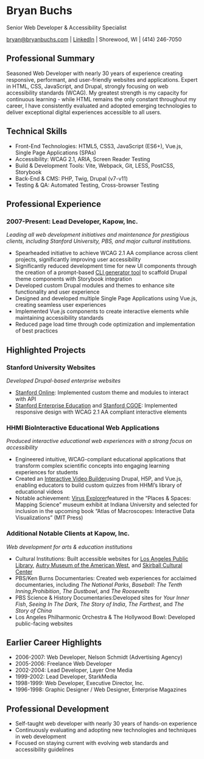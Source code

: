 # Bryan Buchs

Senior Web Developer & Accessibility Specialist

[bryan@bryanbuchs.com](mailto:bryan@bryanbuchs.com) | [LinkedIn](https://www.linkedin.com/in/bryan-buchs-314656341) | Shorewood, WI | (414) 246-7050

## Professional Summary

Seasoned Web Developer with nearly 30 years of experience creating responsive, performant, and user-friendly websites and applications. Expert in HTML, CSS, JavaScript, and Drupal, strongly focusing on web accessibility standards (WCAG). My greatest strength is my capacity for continuous learning \- while HTML remains the only constant throughout my career, I have consistently evaluated and adopted emerging technologies to deliver exceptional digital experiences accessible to all users.

## Technical Skills

* Front-End Technologies: HTML5, CSS3, JavaScript (ES6+), Vue.js, Single Page Applications (SPAs)  
* Accessibility: WCAG 2.1, ARIA, Screen Reader Testing  
* Build & Development Tools: Vite, Webpack, Git, LESS, PostCSS, Storybook  
* Back-End & CMS: PHP, Twig, Drupal (v7-v11)  
* Testing & QA: Automated Testing, Cross-browser Testing

## Professional Experience

### 2007-Present: Lead Developer, Kapow, Inc.

*Leading all web development initiatives and maintenance for prestigious clients, including Stanford University, PBS, and major cultural institutions.*

* Spearheaded initiative to achieve WCAG 2.1 AA compliance across client projects, significantly improving user accessibility  
* Significantly reduced development time for new UI components through the creation of a prompt-based [CLI generator tool](https://github.com/bryanbuchs/generator-component) to scaffold Drupal theme components with Storybook integration  
* Developed custom Drupal modules and themes to enhance site functionality and user experience  
* Designed and developed multiple Single Page Applications using Vue.js, creating seamless user experiences  
* Implemented Vue.js components to create interactive elements while maintaining accessibility standards  
* Reduced page load time through code optimization and implementation of best practices

## Highlighted Projects

### Stanford University Websites

*Developed Drupal-based enterprise websites*

* [Stanford Online](https://online.stanford.edu/): Implemented custom theme and modules to interact with API  
* [Stanford Enterprise Education](https://enterpriseeducation.stanford.edu/) and [Stanford CGOE](https://cgoe.stanford.edu/): Implemented responsive design with WCAG 2.1 AA compliant interactive elements

### HHMI BioInteractive Educational Web Applications

*Produced interactive educational web experiences with a strong focus on accessibility*

* Engineered intuitive, WCAG-compliant educational applications that transform complex scientific concepts into engaging learning experiences for students  
* Created an [Interactive Video Builder](https://interactive-video-tool.biointeractive.org/)using Drupal, H5P, and Vue.js, enabling educators to build custom quizzes from HHMI’s library of educational videos  
* Notable achievement: [Virus Explorer](https://media.hhmi.org/biointeractive/click/virus-explorer)featured in the “Places & Spaces: Mapping Science” museum exhibit at Indiana University and selected for inclusion in the upcoming book “Atlas of Macroscopes: Interactive Data Visualizations” (MIT Press)

### Additional Notable Clients at Kapow, Inc.

*Web development for arts & education institutions*

* Cultural Institutions: Built accessible websites for [Los Angeles Public Library](https://www.lapl.org/), [Autry Museum of the American West](https://theautry.org/), and [Skirball Cultural Center](https://www.skirball.org/)  
* PBS/Ken Burns Documentaries: Created web experiences for acclaimed documentaries, including *The National Parks*, *Baseball: The Tenth Inning*,*Prohibition*, *The Dustbowl*, and *The Roosevelts*  
* PBS Science & History Documentaries:Developed sites for *Your Inner Fish*, *Seeing In The Dark*, *The Story of India*, *The Farthest*, and *The Story of China*  
* Los Angeles Philharmonic Orchestra & The Hollywood Bowl: Developed public-facing websites

## Earlier Career Highlights

* 2006-2007: Web Developer, Nelson Schmidt (Advertising Agency)  
* 2005-2006: Freelance Web Developer  
* 2002-2004: Lead Developer, Layer One Media  
* 1999-2002: Lead Developer, StarkMedia  
* 1998-1999: Web Developer, Executive Director, Inc.  
* 1996-1998: Graphic Designer / Web Designer, Enterprise Magazines

## Professional Development

* Self-taught web developer with nearly 30 years of hands-on experience  
* Continuously evaluating and adopting new technologies and techniques in web development  
* Focused on staying current with evolving web standards and accessibility guidelines

